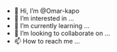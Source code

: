 - 👋 Hi, I’m @Omar-kapo
- 👀 I’m interested in ...
- 🌱 I’m currently learning ...
- 💞️ I’m looking to collaborate on ...
- 📫 How to reach me ...

<!---
Omar-kapo/Omar-kapo is a ✨ special ✨ repository because its `README.md` (this file) appears on your GitHub profile.
You can click the Preview link to take a look at your changes.
--->
